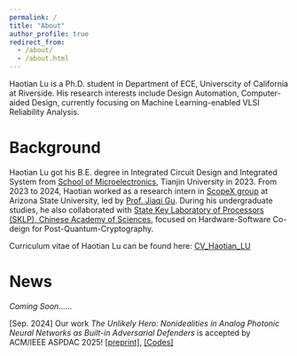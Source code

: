 ```yaml
---
permalink: /
title: "About"
author_profile: true
redirect_from: 
  - /about/
  - /about.html
---
```

Haotian Lu is a Ph.D. student in Department of ECE, Universcity of California at Riverside. His research interests include Design Automation, Computer-aided Design, currently focusing on Machine Learning-enabled VLSI Reliability Analysis.

Background
==========

Haotian Lu got his B.E. degree in Integrated Circuit Design and Integrated System from [School of Microelectronics](https://sme.tju.edu.cn/Home.htm), Tianjin University in 2023. From 2023 to 2024, Haotian worked as a research intern in [ScopeX group](https://scopex-asu.github.io/) at Arizona State University, led by [Prof. Jiaqi Gu](https://www.jqgu.net/). During his undergraduate studies, he also collaborated with [State Key Laboratory of Processors (SKLP), Chinese Academy of Sciences](http://english.ict.cas.cn/), focused on Hardware-Software Co-deign for Post-Quantum-Cryptography.

Curriculum vitae of Haotian Lu can be found here: [CV_Haotian_LU](../assets/CV.pdf)

# News

*Coming Soon......*

[Sep. 2024] Our work *The Unlikely Hero: Nonidealities in Analog Photonic Neural Networks as Built-in Adversarial Defenders* is accepted by ACM/IEEE ASPDAC 2025! [[preprint]](https://arxiv.org/abs/2410.01289), [[Codes]](https://github.com/ScopeX-ASU/Unlikely_Hero)

